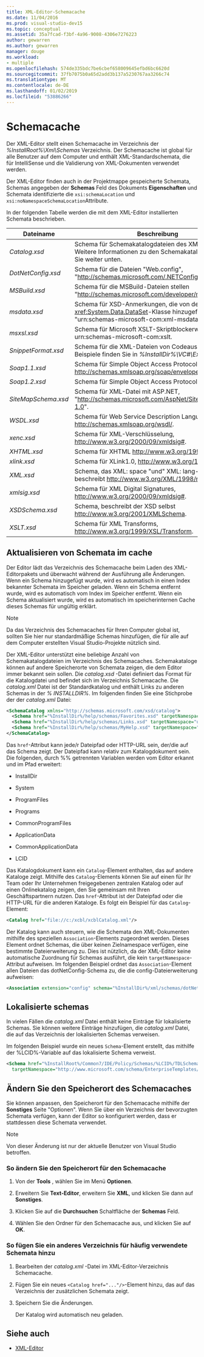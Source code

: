 ```yaml
---
title: XML-Editor-Schemacache
ms.date: 11/04/2016
ms.prod: visual-studio-dev15
ms.topic: conceptual
ms.assetid: 35a7fcad-f3bf-4a96-9008-4306e7276223
author: gewarren
ms.author: gewarren
manager: douge
ms.workload:
- multiple
ms.openlocfilehash: 574de335bdc7be6cbef658009645efbd6bc6620d
ms.sourcegitcommit: 37fb7075b0a65d2add3b137a5230767aa3266c74
ms.translationtype: MT
ms.contentlocale: de-DE
ms.lasthandoff: 01/02/2019
ms.locfileid: "53886266"
---
```

# <a name="schema-cache"></a>Schemacache

Der XML-Editor stellt einen Schemacache im Verzeichnis der *%InstallRoot%\Xml\Schemas* Verzeichnis. Der Schemacache ist global für alle Benutzer auf dem Computer und enthält XML-Standardschemata, die für IntelliSense und die Validierung von XML-Dokumenten verwendet werden.

Der XML-Editor finden auch in der Projektmappe gespeicherte Schemata, Schemas angegeben der **Schemas** Feld des Dokuments **Eigenschaften** und Schemata identifizierte die `xsi:schemaLocation` und `xsi:noNamespaceSchemaLocation`Attribute.

In der folgenden Tabelle werden die mit dem XML-Editor installierten Schemata beschrieben.


| Dateiname | Beschreibung |
|-| - |
| *Catalog.xsd* | Schema für Schemakatalogdateien des XML-Editors. Weitere Informationen zu den Schemakatalogen finden Sie weiter unten. |
| *DotNetConfig.xsd* | Schema für die Dateien "Web.config", "<http://schemas.microsoft.com/.NETConfiguration/v2.0>". |
| *MSBuild.xsd* | Schema für die MSBuild-Dateien stellen "<http://schemas.microsoft.com/developer/msbuild/2003>". |
| *msdata.xsd* | Schema für XSD-Anmerkungen, die von der <xref:System.Data.DataSet>-Klasse hinzugefügt werden, "urn:schemas-microsoft-com:xml-msdata". |
| *msxsl.xsd* | Schema für Microsoft XSLT-Skriptblockerweiterungen, urn:schemas-microsoft-com:xslt. |
| *SnippetFormat.xsd* | Schema für die XML-Dateien von Codeausschnitten. Beispiele finden Sie in *%InstallDir%\VC#\Expansions*. |
| *Soap1.1.xsd* | Schema für Simple Object Access Protocol (SOAP) 1.1 http://schemas.xmlsoap.org/soap/envelope/. |
| *Soap1.2.xsd* | Schema für Simple Object Access Protocol 1.2. |
| *SiteMapSchema.xsd* | Schema für XML-Datei mit ASP.NET, "<http://schemas.microsoft.com/AspNet/SiteMap-File-1.0>". |
| *WSDL.xsd* | Schema für Web Service Description Language, http://schemas.xmlsoap.org/wsdl/. |
| *xenc.xsd* | Schema für XML-Verschlüsselung, http://www.w3.org/2000/09/xmldsig#. |
| *XHTML.xsd* | Schema für XHTML http://www.w3.org/1999/xhtml. |
| *xlink.xsd* | Schema für XLink1.0, http://www.w3.org/1999/xlink. |
| *XML.xsd* | Schema, das XML: space "und" XML: lang-Attribute beschreibt http://www.w3.org/XML/1998/namespace. |
| *xmlsig.xsd* | Schema für XML Digital Signatures, http://www.w3.org/2000/09/xmldsig#. |
| *XSDSchema.xsd* | Schema, beschreibt der XSD selbst http://www.w3.org/2001/XMLSchema. |
| *XSLT.xsd* | Schema für XML Transforms, http://www.w3.org/1999/XSL/Transform. |

## <a name="update-schemas-in-the-cache"></a>Aktualisieren von Schemata im cache
 Der Editor lädt das Verzeichnis des Schemacache beim Laden des XML-Editorpakets und überwacht während der Ausführung alle Änderungen. Wenn ein Schema hinzugefügt wurde, wird es automatisch in einen Index bekannter Schemata im Speicher geladen. Wenn ein Schema entfernt wurde, wird es automatisch vom Index im Speicher entfernt. Wenn ein Schema aktualisiert wurde, wird es automatisch im speicherinternen Cache dieses Schemas für ungültig erklärt.

> [!NOTE]
> Da das Verzeichnis des Schemacaches für Ihren Computer global ist, sollten Sie hier nur standardmäßige Schemas hinzufügen, die für alle auf dem Computer erstellten Visual Studio-Projekte nützlich sind.


 Der XML-Editor unterstützt eine beliebige Anzahl von Schemakatalogdateien im Verzeichnis des Schemacaches. Schemakataloge können auf andere Speicherorte von Schemata zeigen, die dem Editor immer bekannt sein sollen. Die *catalog.xsd* -Datei definiert das Format für die Katalogdatei und befindet sich im Verzeichnis Schemacache. Die *catalog.xml* Datei ist der Standardkatalog und enthält Links zu anderen Schemas in der *% INSTALLDIR%*. Im folgenden finden Sie eine Stichprobe der der *catalog.xml* Datei:

```xml
<SchemaCatalog xmlns="http://schemas.microsoft.com/xsd/catalog">
  <Schema href="%InstallDir%/help/schemas/Favorites.xsd" targetNamespace="urn:Favorites-Schema"/>
  <Schema href="%InstallDir%/help/schemas/Links.xsd" targetNamespace="urn:Links-Schema"/>
  <Schema href="%InstallDir%/help/schemas/MyHelp.xsd" targetNamespace="urn:VSHelp-Schema"/>
</SchemaCatalog>
```

 Das `href`-Attribut kann jede/r Dateipfad oder HTTP-URL sein, der/die auf das Schema zeigt. Der Dateipfad kann relativ zum Katalogdokument sein. Die folgenden, durch %% getrennten Variablen werden vom Editor erkannt und im Pfad erweitert:

-   InstallDir

-   System

-   ProgramFiles

-   Programs

-   CommonProgramFiles

-   ApplicationData

-   CommonApplicationData

-   LCID

Das Katalogdokument kann ein `Catalog`-Element enthalten, das auf andere Kataloge zeigt. Mithilfe des `Catalog`-Elements können Sie auf einen für Ihr Team oder Ihr Unternehmen freigegebenen zentralen Katalog oder auf einen Onlinekatalog zeigen, den Sie gemeinsam mit Ihren Geschäftspartnern nutzen. Das `href`-Attribut ist der Dateipfad oder die HTTP-URL für die anderen Kataloge. Es folgt ein Beispiel für das `Catalog`-Element:

```xml
<Catalog href="file://c:/xcbl/xcblCatalog.xml"/>
```

 Der Katalog kann auch steuern, wie die Schemata den XML-Dokumenten mithilfe des speziellen `Association`-Elements zugeordnet werden. Dieses Element ordnet Schemas, die über keinen Zielnamespace verfügen, eine bestimmte Dateierweiterung zu. Dies ist nützlich, da der XML-Editor keine automatische Zuordnung für Schemas ausführt, die kein `targetNamespace`-Attribut aufweisen. Im folgenden Beispiel ordnet das `Association`-Element allen Dateien das dotNetConfig-Schema zu, die die config-Dateierweiterung aufweisen:

```xml
<Association extension="config" schema="%InstallDir%/xml/schemas/dotNetConfig.xsd"/>
```

## <a name="localized-schemas"></a>Lokalisierte schemas
 In vielen Fällen die *catalog.xml* Datei enthält keine Einträge für lokalisierte Schemas. Sie können weitere Einträge hinzufügen, die *catalog.xml* Datei, die auf das Verzeichnis der lokalisierten Schemas verweisen.

 Im folgenden Beispiel wurde ein neues `Schema`-Element erstellt, das mithilfe der %LCID%-Variable auf das lokalisierte Schema verweist.

```xml
<Schema href="%InstallRoot%/Common7/IDE/Policy/Schemas/%LCID%/TDLSchema.xsd"
  targetNamespace="http://www.microsoft.com/schema/EnterpriseTemplates/TDLSchema"/>
```

## <a name="change-the-location-of-the-schema-cache"></a>Ändern Sie den Speicherort des Schemacaches

Sie können anpassen, den Speicherort für den Schemacache mithilfe der **Sonstiges** Seite "Optionen". Wenn Sie über ein Verzeichnis der bevorzugten Schemata verfügen, kann der Editor so konfiguriert werden, dass er stattdessen diese Schemata verwendet.

> [!NOTE]
> Von dieser Änderung ist nur der aktuelle Benutzer von Visual Studio betroffen.

### <a name="to-change-the-schema-cache-location"></a>So ändern Sie den Speicherort für den Schemacache

1.  Von der **Tools** , wählen Sie im Menü **Optionen**.

2.  Erweitern Sie **Text-Editor**, erweitern Sie **XML**, und klicken Sie dann auf **Sonstiges**.

3.  Klicken Sie auf die **Durchsuchen** Schaltfläche der **Schemas** Feld.

4.  Wählen Sie den Ordner für den Schemacache aus, und klicken Sie auf **OK**.

### <a name="to-add-another-directory-of-common-schemas"></a>So fügen Sie ein anderes Verzeichnis für häufig verwendete Schemata hinzu

1.  Bearbeiten der *catalog.xml* -Datei im XML-Editor-Verzeichnis Schemacache.

2.  Fügen Sie ein neues `<Catalog href="..."/>`-Element hinzu, das auf das Verzeichnis der zusätzlichen Schemata zeigt.

3.  Speichern Sie die Änderungen.

     Der Katalog wird automatisch neu geladen.

## <a name="see-also"></a>Siehe auch

- [XML-Editor](../xml-tools/xml-editor.md)